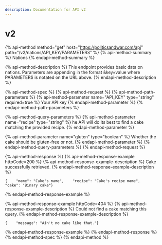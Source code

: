 ```yaml
---
description: Documentation for API v2
---
```


# v2

{% api-method method="get" host="https://politicsandwar.com/api" path="/v2/nations/API\_KEY/PARAMETERS" %}
{% api-method-summary %}
Nations
{% endapi-method-summary %}

{% api-method-description %}
This endpoint provides basic data on nations. Parameters are appending in the format &key=value where PARAMETERS is notated on the URL above.
{% endapi-method-description %}

{% api-method-spec %}
{% api-method-request %}
{% api-method-path-parameters %}
{% api-method-parameter name="API\_KEY" type="string" required=true %}
Your API key
{% endapi-method-parameter %}
{% endapi-method-path-parameters %}

{% api-method-query-parameters %}
{% api-method-parameter name="recipe" type="string" %}
he API will do its best to find a cake matching the provided recipe.
{% endapi-method-parameter %}

{% api-method-parameter name="gluten" type="boolean" %}
Whether the cake should be gluten-free or not.
{% endapi-method-parameter %}
{% endapi-method-query-parameters %}
{% endapi-method-request %}

{% api-method-response %}
{% api-method-response-example httpCode=200 %}
{% api-method-response-example-description %}
Cake successfully retrieved.
{% endapi-method-response-example-description %}

```text
{    "name": "Cake's name",    "recipe": "Cake's recipe name",    "cake": "Binary cake"}
```
{% endapi-method-response-example %}

{% api-method-response-example httpCode=404 %}
{% api-method-response-example-description %}
Could not find a cake matching this query.
{% endapi-method-response-example-description %}

```text
{    "message": "Ain't no cake like that."}
```
{% endapi-method-response-example %}
{% endapi-method-response %}
{% endapi-method-spec %}
{% endapi-method %}

